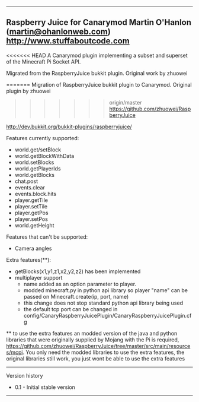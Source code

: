 -------------------------------------------------------------------------------
Raspberry Juice for Canarymod
Martin O'Hanlon (martin@ohanlonweb.com)
http://www.stuffaboutcode.com
-------------------------------------------------------------------------------

<<<<<<< HEAD
A Canarymod plugin implementing a subset and superset of the Minecraft Pi Socket API.

Migrated from the RaspberryJuice bukkit plugin. Original work by zhuowei

=======
Migration of RaspberryJuice bukkit plugin to Canarymod. Original plugin by zhuowei
>>>>>>> origin/master
https://github.com/zhuowei/RaspberryJuice

http://dev.bukkit.org/bukkit-plugins/raspberryjuice/

Features currently supported:
 - world.get/setBlock
 - world.getBlockWithData
 - world.setBlocks
 - world.getPlayerIds
 - world.getBlocks
 - chat.post
 - events.clear
 - events.block.hits
 - player.getTile
 - player.setTile
 - player.getPos
 - player.setPos
 - world.getHeight

Features that can't be supported:
 - Camera angles

Extra features(**):
 - getBlocks(x1,y1,z1,x2,y2,z2) has been implemented
 - multiplayer support
   - name added as an option parameter to player.
   - modded minecraft.py in python api library so player "name" can be passed on Minecraft.create(ip, port, name)
   - this change does not stop standard python api library being used
   - the default tcp port can be changed in config/CanaryRaspberryJuicePlugin/CanaryRaspberryJuicePlugin.cfg

** to use the extra features an modded version of the java and python libraries that were originally supplied by Mojang with the Pi is required, https://github.com/zhuowei/RaspberryJuice/tree/master/src/main/resources/mcpi.  You only need the modded libraries to use the extra features, the original libraries still work, you just wont be able to use the extra features




------------------------------------------------------------------------------

Version history
- 0.1 - Initial stable version


-------------------------------------------------------------------------------
